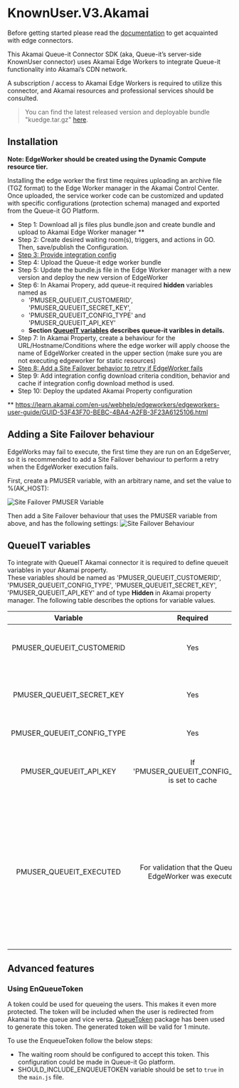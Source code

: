 # KnownUser.V3.Akamai
Before getting started please read the [documentation](https://github.com/queueit/Documentation/tree/main/edge-connectors) to get acquainted with edge connectors.

This Akamai Queue-it Connector SDK (aka, Queue-it’s server-side KnownUser connector) uses Akamai Edge Workers to integrate Queue-it functionality into Akamai’s CDN network. 

A subscription / access to Akamai Edge Workers is required to utilize this connector, and Akamai resources and professional services should be consulted.

>You can find the latest released version and deployable bundle "kuedge.tar.gz" [here](https://github.com/queueit/KnownUser.V3.Akamai/releases/latest).

## Installation

**Note: EdgeWorker should be created using the Dynamic Compute resource tier.**

Installing the edge worker the first time requires uploading an archive file (TGZ format) to the Edge Worker manager in the Akamai Control Center. Once uploaded, the service worker code can be customized and updated with specific configurations (protection schema) managed and exported from the Queue-it GO Platform. 
 - Step 1: Download all js files plus bundle.json and create bundle and upload to Akamai Edge Worker manager **
 - Step 2: Create desired waiting room(s), triggers, and actions in GO. Then, save/publish the Configuration. 
 - [Step 3: Provide integration config](https://github.com/queueit/KnownUser.V3.Akamai/blob/master/documentation/IntegrationConfig.md)
 - Step 4: Upload the Queue-it edge worker bundle
 - Step 5: Update the bundle.js file in the Edge Worker manager with a new version and deploy the new version of EdgeWorker
 - Step 6: In Akamai Propery, add queue-it required **hidden** variables named as 
   - 'PMUSER_QUEUEIT_CUSTOMERID', 'PMUSER_QUEUEIT_SECRET_KEY', 
   - 'PMUSER_QUEUEIT_CONFIG_TYPE' and 'PMUSER_QUEUEIT_API_KEY'
   - **Section [QueueIT variables](#queueit-variables) describes queue-it varibles in details.**
 - Step 7: In Akamai Property, create a behaviour for the URL/Hostname/Conditions where the edge worker will apply choose the name of EdgeWorker created in the upper section (make sure you are not executing edgeworker for static resources)
 - [Step 8: Add a Site Failover behavior to retry if EdgeWorker fails](#adding-a-site-failover-behaviour)
 - Step 9: Add integration config download criteria condition, behavior and cache if integration config download method is used.
 - Step 10: Deploy the updated Akamai Property configuration

** https://learn.akamai.com/en-us/webhelp/edgeworkers/edgeworkers-user-guide/GUID-53F43F70-BEBC-4BA4-A2FB-3F23A6125106.html 

## Adding a Site Failover behaviour
EdgeWorks may fail to execute, the first time they are run on an EdgeServer, so it is recommended to add a Site Failover behaviour to perform a retry when the EdgeWorker execution fails.

First, create a PMUSER variable, with an arbitrary name, and set the value to %(AK_HOST):

![Site Failover PMUSER Variable](https://github.com/queueit/KnownUser.V3.Akamai/blob/master/documentation/failover1.png)

Then add a Site Failover behaviour that uses the PMUSER variable from above, and has the following settings:
![Site Failover Behaviour](https://github.com/queueit/KnownUser.V3.Akamai/blob/master/documentation/failover2.png)

## QueueIT variables
To integrate with QueueIT Akamai connector it is required to define queueit variables in your Akamai property.   
These variables should be named as 'PMUSER_QUEUEIT_CUSTOMERID', 'PMUSER_QUEUEIT_CONFIG_TYPE', 'PMUSER_QUEUEIT_SECRET_KEY', 'PMUSER_QUEUEIT_API_KEY' 
and of type **Hidden** in Akamai property manager. The following table describes the options for variable values.

| Variable | Required | Value |
| :---: | :---: | :---: |
| PMUSER_QUEUEIT_CUSTOMERID | Yes | Find your Customer ID in the GO Queue-it Platform. |
| PMUSER_QUEUEIT_SECRET_KEY | Yes | Find your Secret key in the GO Queue-it Platform. |
| PMUSER_QUEUEIT_CONFIG_TYPE | Yes | 'inline' or 'cache' or 'edgekv' |
| PMUSER_QUEUEIT_API_KEY | If 'PMUSER_QUEUEIT_CONFIG_TYPE' is set to cache  | Find your Api key in the GO Queue-it Platform. |
| PMUSER_QUEUEIT_EXECUTED | For validation that the Queue-It EdgeWorker was executed | The Queue-It EdgeWorker will set the variable to `true`. This variable can be used in Akamai Property Manager to apply alternative logic if the EdgeWorker was not executed. | 

## Advanced features

### Using EnQueueToken
A token could be used for queueing the users. This makes it even more protected. The token will be included when the user is redirected from Akamai to the queue and vice versa. [QueueToken](https://github.com/queueit/QueueToken.V1.JavaScript) package has been used to generate this token. The generated token will be valid for 1 minute.

To use the EnqueueToken follow the below steps:
- The waiting room should be configured to accept this token. This configuration could be made in Queue-it Go platform.
- SHOULD_INCLUDE_ENQUEUETOKEN variable should be set to ```true``` in the ```main.js``` file.
